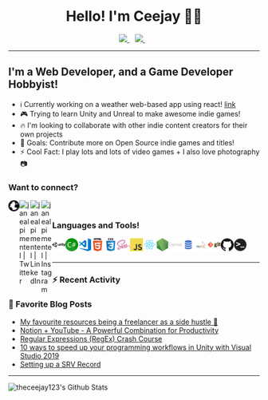 <h1 align='center'>
  Hello! I'm Ceejay 👋🏽
</h1>

<p align='center'>
<!--   <a href="https://wa.me/5518996643974?text=Olá!%20Alexandre">
    <img src="https://img.shields.io/badge/WHATSAPP-%2325D366.svg?&style=for-the-badge&logo=whatsapp&logoColor=white" />    
  </a>&nbsp;&nbsp; -->
  <a href="https://www.linkedin.com/in/janealpimentel/">
    <img src="https://img.shields.io/badge/linkedin-%230077B5.svg?&style=for-the-badge&logo=linkedin&logoColor=white" />
  </a>&nbsp;&nbsp;
  <a href="https://instagram.com/theceejay123">
    <img src="https://img.shields.io/badge/instagram-%23E4405F.svg?&style=for-the-badge&logo=instagram&logoColor=white" />        
  </a>&nbsp;&nbsp;
</p>

---

## I'm a Web Developer, and a Game Developer Hobbyist!
- ℹ️ Currently working on a weather web-based app using react! [link][weather]
- 🎮 Trying to learn Unity and Unreal to make awesome indie games!
- 🔥 I'm looking to collaborate with other indie content creators for their own projects
- 🔮 Goals: Contribute more on Open Source indie games and titles!
- ⚡ Cool Fact: I play lots and lots of video games + I also love photography 📷

### Want to connect?

[<img align="left" alt="janealpimentel.com" width="22px" src="https://raw.githubusercontent.com/iconic/open-iconic/master/svg/globe.svg"/>][github]
[<img align="left" alt="janealpimentel | Twitter" width="22px" src="https://simpleicons.org/icons/twitter.svg"/>][twitter]
[<img align="left" alt="janealpimentel | LinkedIn" width="22px" src="https://simpleicons.org/icons/linkedin.svg"/>][linkedin]
[<img align="left" alt="janealpimentel | Instagram" width="22px" src="https://simpleicons.org/icons/instagram.svg"/>][instagram]

<br />

### Languages and Tools!
<img align="left" alt="Unity" width="26px" src="https://raw.githubusercontent.com/github/explore/80688e429a7d4ef2fca1e82350fe8e3517d3494d/topics/unity/unity.png" />
<img align="left" alt="C #" width="26px" src="https://raw.githubusercontent.com/github/explore/80688e429a7d4ef2fca1e82350fe8e3517d3494d/topics/csharp/csharp.png" />
<img align="left" alt="Visual Studio Code" width="26px" src="https://raw.githubusercontent.com/github/explore/80688e429a7d4ef2fca1e82350fe8e3517d3494d/topics/visual-studio-code/visual-studio-code.png" />
<img align="left" alt="HTML5" width="26px" src="https://raw.githubusercontent.com/github/explore/80688e429a7d4ef2fca1e82350fe8e3517d3494d/topics/html/html.png" />
<img align="left" alt="CSS3" width="26px" src="https://raw.githubusercontent.com/github/explore/80688e429a7d4ef2fca1e82350fe8e3517d3494d/topics/css/css.png" />
<img align="left" alt="Sass" width="26px" src="https://raw.githubusercontent.com/github/explore/80688e429a7d4ef2fca1e82350fe8e3517d3494d/topics/sass/sass.png" />
<img align="left" alt="JavaScript" width="26px" src="https://raw.githubusercontent.com/github/explore/80688e429a7d4ef2fca1e82350fe8e3517d3494d/topics/javascript/javascript.png" />
<img align="left" alt="React" width="26px" src="https://raw.githubusercontent.com/github/explore/80688e429a7d4ef2fca1e82350fe8e3517d3494d/topics/react/react.png" />
<img align="left" alt="Node.js" width="26px" src="https://raw.githubusercontent.com/github/explore/80688e429a7d4ef2fca1e82350fe8e3517d3494d/topics/nodejs/nodejs.png" />
<img align="left" alt="ExpressJS" width="26px" src="https://raw.githubusercontent.com/github/explore/78df643247d429f6cc873026c0622819ad797942/topics/express/express.png" />
<img align="left" alt="SQL" width="26px" src="https://raw.githubusercontent.com/github/explore/80688e429a7d4ef2fca1e82350fe8e3517d3494d/topics/sql/sql.png" />
<img align="left" alt="MySQL" width="26px" src="https://raw.githubusercontent.com/github/explore/80688e429a7d4ef2fca1e82350fe8e3517d3494d/topics/mysql/mysql.png" />
<img align="left" alt="Git" width="26px" src="https://raw.githubusercontent.com/github/explore/80688e429a7d4ef2fca1e82350fe8e3517d3494d/topics/git/git.png" />
<img align="left" alt="GitHub" width="26px" src="https://raw.githubusercontent.com/github/explore/78df643247d429f6cc873026c0622819ad797942/topics/github/github.png" />
<img align="left" alt="HTML5" width="26px" src="https://raw.githubusercontent.com/github/explore/80688e429a7d4ef2fca1e82350fe8e3517d3494d/topics/terminal/terminal.png" />

<br />
<br />

---
### :zap: Recent Activity
<!--START_SECTION:activity-->
<!--END_SECTION:activity-->


### 📕 Favorite Blog Posts
- [My favourite resources being a freelancer as a side hustle 💎](https://dev.to/leomjaques/my-fav-resources-being-a-freelancer-as-a-side-hustle-15ml)
- [Notion + YouTube - A Powerful Combination for Productivity](https://dev.to/codestackr/notion-youtube-a-powerful-combination-for-productivity-1def)
- [Regular Expressions (RegEx) Crash Course](https://dev.to/codestackr/regular-expressions-regex-crash-course-248n)
- [10 ways to speed up your programming workflows in Unity with Visual Studio 2019](https://blogs.unity3d.com/2020/07/14/10-ways-to-speed-up-your-programming-workflows-in-unity-with-visual-studio-2019/)
- [Setting up a SRV Record](https://www.mcmiddleearth.com/community/wiki/setting-up-a-srv-record/)

---

<img align="left" alt="theceejay123's Github Stats" src="https://github-readme-stats.theceejay123.vercel.app/api?username=theceejay123&show_icons=true&hide_border=true&theme=onedark" />

[website]: https://janealpimentel.com
[weather]: https://weather.janealpimentel.com
[github]: https://github.com/theceejay123
[twitter]: https://twitter.com/doodlerprizz
[linkedin]: https://www.linkedin.com/in/janealpimentel/
[instagram]: https://www.instagram.com/the_ceejay123/

